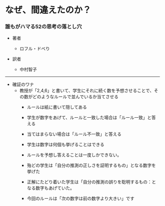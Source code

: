 # なぜ、間違えたのか？
### 誰もがハマる52の思考の落とし穴

- 著者
    - ロフル・ドべり

- 訳者
    - 中村智子
    
----------------

- 確証のワナ
  - 教授が「2,4,6」と書いて、学生にそれに続く数を予想させることで、その数がどのようなルールで並んでいるか当てさせる
    - ルールは紙に書いて隠してある
    - 学生が数字をあげて、ルールと一致した場合は「ルール一致」と答える
    - 当てはまらない場合は「ルール不一致」と答える
    - 学生は数字は何個も挙げることはできる
    - ルールを予想し答えることは一度しかできない。

    - 殆どの学生は「自分の推測の正しさを証明するもの」となる数字を挙げた
    - 正解にたどり着いた学生は「自分の推測の誤りを聡明するもの：となる数字もあげていた。
    - 今回のルールは「次の数字は前の数字より大きい」です
